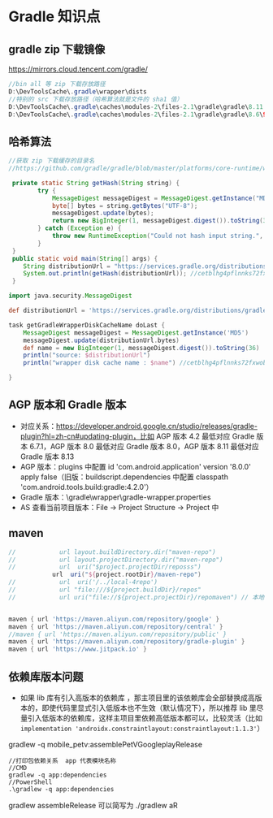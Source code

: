 # Gradle 知识点

## gradle zip 下载镜像
https://mirrors.cloud.tencent.com/gradle/

```java
//bin all 等 zip 下载存放路径
D:\DevToolsCache\.gradle\wrapper\dists
//特别的 src 下载存放路径（哈希算法就是文件的 sha1 值）
D:\DevToolsCache\.gradle\caches\modules-2\files-2.1\gradle\gradle\8.11.1\9c644d15409b381dbb7955662d16d55acf90e909\gradle-8.11.1-src.zip
D:\DevToolsCache\.gradle\caches\modules-2\files-2.1\gradle\gradle\8.6\992d01a52586a897215f4a816bf303e30367606b\gradle-8.6-src.zip
```

## 哈希算法
```java
//获取 zip 下载缓存的目录名
//https://github.com/gradle/gradle/blob/master/platforms/core-runtime/wrapper-shared/src/main/java/org/gradle/wrapper/PathAssembler.java

 private static String getHash(String string) {
        try {
            MessageDigest messageDigest = MessageDigest.getInstance("MD5");
            byte[] bytes = string.getBytes("UTF-8");
            messageDigest.update(bytes);
            return new BigInteger(1, messageDigest.digest()).toString(36);
        } catch (Exception e) {
            throw new RuntimeException("Could not hash input string.", e);
        }
 }
 public static void main(String[] args) {
    String distributionUrl = "https://services.gradle.org/distributions/gradle-8.12-bin.zip";
    System.out.println(getHash(distributionUrl)); //cetblhg4pflnnks72fxwobvgv
 }
```

```groovy
import java.security.MessageDigest

def distributionUrl = 'https://services.gradle.org/distributions/gradle-8.12-bin.zip'

task getGradleWrapperDiskCacheName doLast {
    MessageDigest messageDigest = MessageDigest.getInstance('MD5')
    messageDigest.update(distributionUrl.bytes)
    def name = new BigInteger(1, messageDigest.digest()).toString(36)
    println("source: $distributionUrl")
    println("wrapper disk cache name : $name") //cetblhg4pflnnks72fxwobvgv

}
```

## AGP 版本和 Gradle 版本
- 对应关系：https://developer.android.google.cn/studio/releases/gradle-plugin?hl=zh-cn#updating-plugin，比如 AGP 版本 4.2 最低对应 Gradle 版本 6.7.1，AGP 版本 8.0 最低对应 Gradle 版本 8.0，AGP 版本 8.11 最低对应 Gradle 版本 8.13
- AGP 版本：plugins 中配置 id 'com.android.application' version '8.0.0' apply false（旧版：buildscript.dependencies 中配置 classpath 'com.android.tools.build:gradle:4.2.0'）
- Gradle 版本：\gradle\wrapper\gradle-wrapper.properties
- AS 查看当前项目版本：File -> Project Structure -> Project 中

## maven
```groovy
//            url layout.buildDirectory.dir("maven-repo")
//            url layout.projectDirectory.dir("maven-repo")
//            url  uri("$project.projectDir/reposss")
            url  uri("${project.rootDir}/maven-repo")
//            url  uri('/../local-4repo')
//            url "file:///${project.buildDir}/repos"
//            url uri("file://${project.projectDir}/repomaven") // 本地仓库路径


maven { url 'https://maven.aliyun.com/repository/google' }
maven { url 'https://maven.aliyun.com/repository/central' }
//maven { url 'https://maven.aliyun.com/repository/public' }
maven { url 'https://maven.aliyun.com/repository/gradle-plugin' }
maven { url 'https://www.jitpack.io' }
```


## 依赖库版本问题
- 如果 lib 库有引入高版本的依赖库 ，那主项目里的该依赖库会全部替换成高版本的，即使代码里显式引入低版本也不生效（默认情况下），所以推荐 lib 里尽量引入低版本的依赖库，这样主项目里依赖高低版本都可以，比较灵活（比如 `implementation 'androidx.constraintlayout:constraintlayout:1.1.3'`）






gradlew -q  mobile_petv:assemblePetVGoogleplayRelease

```shell
//打印包依赖关系  app 代表模块名称
//CMD
gradlew -q app:dependencies
//PowerShell
.\gradlew -q app:dependencies
```


gradlew assembleRelease 可以简写为 ./gradlew aR